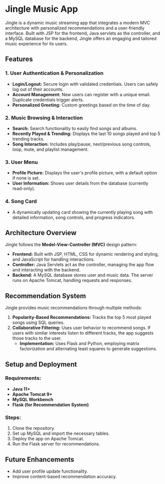 # Jingle Music App

Jingle is a dynamic music streaming app that integrates a modern MVC architecture with personalized recommendations and a user-friendly interface. Built with JSP for the frontend, Java servlets as the controller, and a MySQL database for the backend, Jingle offers an engaging and tailored music experience for its users.

## Features

### 1. **User Authentication & Personalization**
- **Login/Logout:** Secure login with validated credentials. Users can safely log out of their accounts.
- **Account Management:** New users can register with a unique email. Duplicate credentials trigger alerts.
- **Personalized Greeting:** Custom greetings based on the time of day.

### 2. **Music Browsing & Interaction**
- **Search:** Search functionality to easily find songs and albums.
- **Recently Played & Trending:** Displays the last 10 songs played and top 5 trending tracks.
- **Song Interaction:** Includes play/pause, next/previous song controls, loop, mute, and playlist management.

### 3. **User Menu**
- **Profile Picture:** Displays the user's profile picture, with a default option if none is set.
- **User Information:** Shows user details from the database (currently read-only).

### 4. **Song Card**
- A dynamically updating card showing the currently playing song with detailed information, song controls, and progress indicators.

## Architecture Overview

Jingle follows the **Model-View-Controller (MVC)** design pattern:

- **Frontend:** Built with JSP, HTML, CSS for dynamic rendering and styling, and JavaScript for handling interactions.
- **Controller:** Java Servlets act as the controller, managing the app flow and interacting with the backend.
- **Backend:** A MySQL database stores user and music data. The server runs on Apache Tomcat, handling requests and responses.

## Recommendation System

Jingle provides music recommendations through multiple methods:

1. **Popularity-Based Recommendations:** Tracks the top 5 most played songs using SQL queries.
2. **Collaborative Filtering:** Uses user behavior to recommend songs. If users with similar interests listen to different tracks, the app suggests those tracks to the user.
   - **Implementation:** Uses Flask and Python, employing matrix factorization and alternating least squares to generate suggestions.

## Setup and Deployment

### Requirements:
- **Java 11+**
- **Apache Tomcat 9+**
- **MySQL Workbench**
- **Flask (for Recommendation System)**

### Steps:
1. Clone the repository.
2. Set up MySQL and import the necessary tables.
3. Deploy the app on Apache Tomcat.
4. Run the Flask server for recommendations.

## Future Enhancements
- Add user profile update functionality.
- Improve content-based recommendation accuracy.
